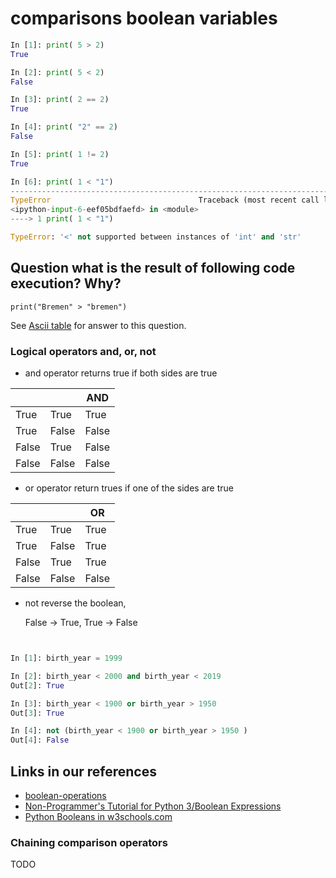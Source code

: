 # comparisons boolean variables


```python
In [1]: print( 5 > 2)
True

In [2]: print( 5 < 2)
False

In [3]: print( 2 == 2)
True

In [4]: print( "2" == 2)
False

In [5]: print( 1 != 2)
True

In [6]: print( 1 < "1")
---------------------------------------------------------------------------
TypeError                                 Traceback (most recent call last)
<ipython-input-6-eef05bdfaefd> in <module>
----> 1 print( 1 < "1")

TypeError: '<' not supported between instances of 'int' and 'str'

```





## Question what is the result of following code execution? Why?

	print("Bremen" > "bremen")


See [Ascii table](https://www.asciitable.com/) for answer to this question.



### Logical operators and, or, not

- and operator returns true if both sides are true

|       |       | AND   |
|-------|-------|-------|
| True  | True  | True  |
| True  | False | False |
| False | True  | False |
| False | False | False |

- or operator return trues if one of the sides are true

|       |       | OR    |
|-------|-------|-------|
| True  | True  | True  |
| True  | False | True |
| False | True  | True |
| False | False | False |

- not reverse the boolean, 

	False -> True, True -> False

```python


In [1]: birth_year = 1999

In [2]: birth_year < 2000 and birth_year < 2019
Out[2]: True

In [3]: birth_year < 1900 or birth_year > 1950
Out[3]: True

In [4]: not (birth_year < 1900 or birth_year > 1950 )
Out[4]: False
```

## Links in our references


- [boolean-operations](https://python101.pythonlibrary.org/chapter4_conditionals.html#boolean-operations)
- [Non-Programmer's Tutorial for Python 3/Boolean Expressions](https://en.wikibooks.org/wiki/Non-Programmer%27s_Tutorial_for_Python_3/Boolean_Expressions)
- [Python Booleans in w3schools.com](https://www.w3schools.com/python/python_booleans.asp)



### Chaining comparison operators
TODO

